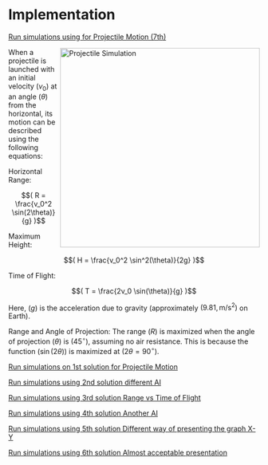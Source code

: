 # Implementation

[Run simulations using for Projectile Motion (7th)](https://mg-2025p03.github.io/physics/Physics/1%20Mechanics/pNewAngle6.html)

<img align="right" src="https://mg-2025p03.github.io/physics/_pics/pSimulation.png" alt="Projectile Simulation" width="400px" height="400px">

When a projectile is launched with an initial velocity $( v_0 )$ at an angle $( \theta )$ from the horizontal, its motion can be described using the following equations:

Horizontal Range: 

$$( R = \frac{v_0^2 \sin(2\theta)}{g} )$$

Maximum Height: 

$$( H = \frac{v_0^2 \sin^2(\theta)}{2g} )$$

Time of Flight: 

$$( T = \frac{2v_0 \sin(\theta)}{g} )$$

Here, $( g )$ is the acceleration due to gravity (approximately $( 9.81 , \text{m/s}^2 )$ on Earth).

Range and Angle of Projection: The range $( R )$ is maximized when the angle of projection $( \theta )$ is $( 45^\circ )$, assuming no air resistance. This is because the function $( \sin(2\theta) )$ is maximized at $( 2\theta = 90^\circ )$.

[Run simulations on 1st solution for Projectile Motion](https://mg-2025p03.github.io/physics/Physics/1%20Mechanics/pSimulation2.html)

[Run simulations using 2nd solution different AI](https://mg-2025p03.github.io/physics/Physics/1%20Mechanics/pNewAngle.html)

[Run simulations using 3rd solution Range vs Time of Flight](https://mg-2025p03.github.io/physics/Physics/1%20Mechanics/pNewAngle2.html)

[Run simulations using 4th solution Another AI](https://mg-2025p03.github.io/physics/Physics/1%20Mechanics/pNewAngle3.html)

[Run simulations using 5th solution Different way of presenting the graph X-Y](https://mg-2025p03.github.io/physics/Physics/1%20Mechanics/pNewAngle4.html)

[Run simulations using 6th solution Almost acceptable presentation](https://mg-2025p03.github.io/physics/Physics/1%20Mechanics/pNewAngle5.html)
